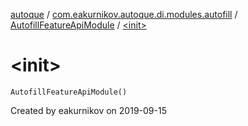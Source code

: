 [autoque](../../index.md) / [com.eakurnikov.autoque.di.modules.autofill](../index.md) / [AutofillFeatureApiModule](index.md) / [&lt;init&gt;](./-init-.md)

# &lt;init&gt;

`AutofillFeatureApiModule()`

Created by eakurnikov on 2019-09-15

